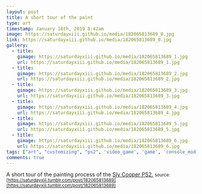 ```yaml
---
layout: post
title: A short tour of the paint
type: art
timestamp: January 16th, 2019 8:42am
image: https://saturdayxiii.github.io/media/182065813689_0.jpg
link: https://saturdayxiii.github.io/media/182065813689_0.jpg
gallery:
  - title: 
    gimage: https://saturdayxiii.github.io/media/182065813689_1.jpg
    url: https://saturdayxiii.github.io/media/182065813689_1.jpg
  - title: 
    gimage: https://saturdayxiii.github.io/media/182065813689_2.jpg
    url: https://saturdayxiii.github.io/media/182065813689_2.jpg
  - title: 
    gimage: https://saturdayxiii.github.io/media/182065813689_3.jpg
    url: https://saturdayxiii.github.io/media/182065813689_3.jpg
  - title: 
    gimage: https://saturdayxiii.github.io/media/182065813689_4.jpg
    url: https://saturdayxiii.github.io/media/182065813689_4.jpg
  - title: 
    gimage: https://saturdayxiii.github.io/media/182065813689_5.jpg
    url: https://saturdayxiii.github.io/media/182065813689_5.jpg
  - title: 
    gimage: https://saturdayxiii.github.io/media/182065813689_6.jpg
    url: https://saturdayxiii.github.io/media/182065813689_6.jpg
tags: ["art", "customizing", "ps2", 'video_game', 'game', 'console_mod', 'console_art', 'custom_console', 'Sly_Cooper']
comments: true
---
```

A short tour of the painting process of the [Sly Cooper PS2.](http://heavyhanded.ca/post/181056446837/ps2-case-mod-artwork-of-sly-cooper-templated)
<small>source: [https://saturdayxiii.tumblr.com/post/182065813689](https://saturdayxiii.tumblr.com/post/182065813689)</small>
